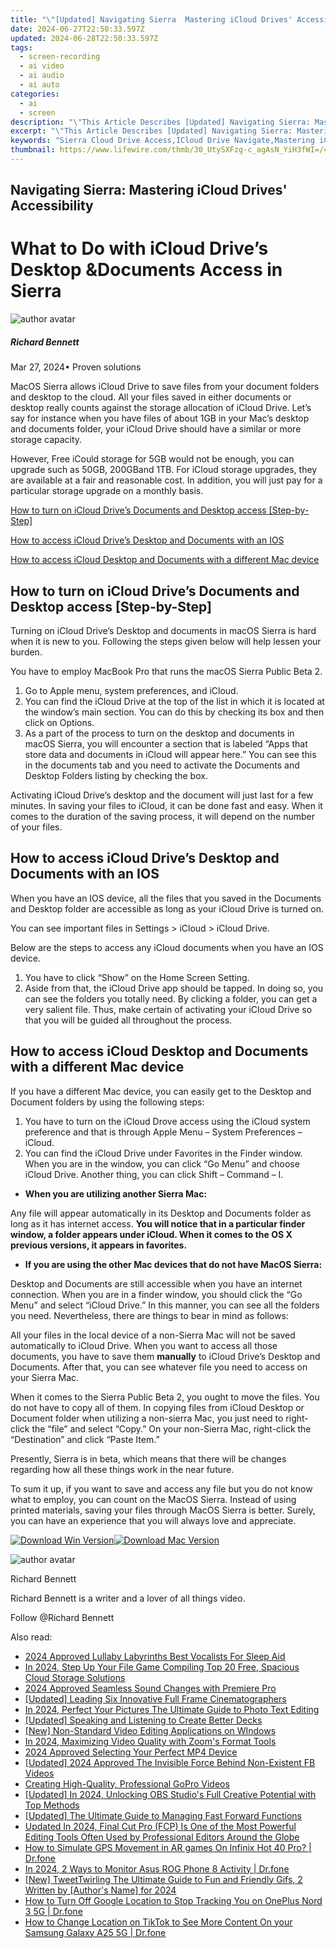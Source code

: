 ```yaml
---
title: "\"[Updated] Navigating Sierra  Mastering iCloud Drives' Accessibility\""
date: 2024-06-27T22:50:33.597Z
updated: 2024-06-28T22:50:33.597Z
tags: 
  - screen-recording
  - ai video
  - ai audio
  - ai auto
categories: 
  - ai
  - screen
description: "\"This Article Describes [Updated] Navigating Sierra: Mastering iCloud Drives' Accessibility\""
excerpt: "\"This Article Describes [Updated] Navigating Sierra: Mastering iCloud Drives' Accessibility\""
keywords: "Sierra Cloud Drive Access,ICloud Drive Navigate,Mastering iCloud Access,IDrive Sierra Guide,Accessible Sierra iCloud,Drives' Sierra Navigation,Cloud Drive Sierra Mastery"
thumbnail: https://www.lifewire.com/thmb/30_UtySXFzg-c_agAsN_YiH3fWI=/400x300/filters:no_upscale():max_bytes(150000):strip_icc()/GettyImages-1381181632-ce4d3dad6510424a90f9ae5be46c4220.jpg
---
```


## Navigating Sierra: Mastering iCloud Drives' Accessibility

# What to Do with iCloud Drive’s Desktop &Documents Access in Sierra

![author avatar](https://images.wondershare.com/filmora/article-images/richard-bennett.jpg)

##### Richard Bennett

 Mar 27, 2024• Proven solutions

MacOS Sierra allows iCloud Drive to save files from your document folders and desktop to the cloud. All your files saved in either documents or desktop really counts against the storage allocation of iCloud Drive. Let’s say for instance when you have files of about 1GB in your Mac’s desktop and documents folder, your iCloud Drive should have a similar or more storage capacity.

However, Free iCould storage for 5GB would not be enough, you can upgrade such as 50GB, 200GBand 1TB. For iCloud storage upgrades, they are available at a fair and reasonable cost. In addition, you will just pay for a particular storage upgrade on a monthly basis.

[How to turn on iCloud Drive’s Documents and Desktop access \[Step-by-Step\]](#section1)

[How to access iCloud Drive’s Desktop and Documents with an IOS](#section2)

[How to access iCloud Desktop and Documents with a different Mac device](#section3)

## How to turn on iCloud Drive’s Documents and Desktop access \[Step-by-Step\]

Turning on iCloud Drive’s Desktop and documents in macOS Sierra is hard when it is new to you. Following the steps given below will help lessen your burden.

You have to employ MacBook Pro that runs the macOS Sierra Public Beta 2.

1. Go to Apple menu, system preferences, and iCloud.
2. You can find the iCloud Drive at the top of the list in which it is located at the window’s main section. You can do this by checking its box and then click on Options.
3. As a part of the process to turn on the desktop and documents in macOS Sierra, you will encounter a section that is labeled “Apps that store data and documents in iCloud will appear here.” You can see this in the documents tab and you need to activate the Documents and Desktop Folders listing by checking the box.

Activating iCloud Drive’s desktop and the document will just last for a few minutes. In saving your files to iCloud, it can be done fast and easy. When it comes to the duration of the saving process, it will depend on the number of your files.

## How to access iCloud Drive’s Desktop and Documents with an IOS

When you have an IOS device, all the files that you saved in the Documents and Desktop folder are accessible as long as your iCloud Drive is turned on.

You can see important files in Settings > iCloud > iCloud Drive.

Below are the steps to access any iCloud documents when you have an IOS device.

1. You have to click “Show” on the Home Screen Setting.
2. Aside from that, the iCloud Drive app should be tapped. In doing so, you can see the folders you totally need. By clicking a folder, you can get a very salient file. Thus, make certain of activating your iCloud Drive so that you will be guided all throughout the process.

## How to access iCloud Desktop and Documents with a different Mac device

If you have a different Mac device, you can easily get to the Desktop and Document folders by using the following steps:

1. You have to turn on the iCloud Drove access using the iCloud system preference and that is through Apple Menu – System Preferences – iCloud.
2. You can find the iCloud Drive under Favorites in the Finder window. When you are in the window, you can click “Go Menu” and choose iCloud Drive. Another thing, you can click Shift – Command – I.

* **When you are utilizing another Sierra Mac:**

Any file will appear automatically in its Desktop and Documents folder as long as it has internet access. **You will notice that in a particular finder window, a folder appears under iCloud. When it comes to the OS X previous versions, it appears in favorites.**

* **If you are using the other Mac devices that do not have MacOS Sierra:**

Desktop and Documents are still accessible when you have an internet connection. When you are in a finder window, you should click the “Go Menu” and select “iCloud Drive.” In this manner, you can see all the folders you need. Nevertheless, there are things to bear in mind as follows:

All your files in the local device of a non-Sierra Mac will not be saved automatically to iCloud Drive. When you want to access all those documents, you have to save them **manually** to iCloud Drive’s Desktop and Documents. After that, you can see whatever file you need to access on your Sierra Mac.

When it comes to the Sierra Public Beta 2, you ought to move the files. You do not have to copy all of them. In copying files from iCloud Desktop or Document folder when utilizing a non-sierra Mac, you just need to right-click the “file” and select “Copy.” On your non-Sierra Mac, right-click the “Destination” and click “Paste Item.”

Presently, Sierra is in beta, which means that there will be changes regarding how all these things work in the near future.

To sum it up, if you want to save and access any file but you do not know what to employ, you can count on the MacOS Sierra. Instead of using printed materials, saving your files through MacOS Sierra is better. Surely, you can have an experience that you will always love and appreciate.

[![Download Win Version](https://images.wondershare.com/filmora/guide/download-btn-win.jpg)](https://tools.techidaily.com/wondershare/filmora/download/)[![Download Mac Version](https://images.wondershare.com/filmora/guide/download-btn-mac.jpg)](https://tools.techidaily.com/wondershare/filmora/download/)

![author avatar](https://images.wondershare.com/filmora/article-images/richard-bennett.jpg)

Richard Bennett

Richard Bennett is a writer and a lover of all things video.

Follow @Richard Bennett

<span class="atpl-alsoreadstyle">Also read:</span>
<div><ul>
<li><a href="https://extra-approaches.techidaily.com/2024-approved-lullaby-labyrinths-best-vocalists-for-sleep-aid/"><u>2024 Approved  Lullaby Labyrinths  Best Vocalists For Sleep Aid</u></a></li>
<li><a href="https://extra-approaches.techidaily.com/in-2024-step-up-your-file-game-compiling-top-20-free-spacious-cloud-storage-solutions/"><u>In 2024, Step Up Your File Game  Compiling Top 20 Free, Spacious Cloud Storage Solutions</u></a></li>
<li><a href="https://extra-approaches.techidaily.com/2024-approved-seamless-sound-changes-with-premiere-pro/"><u>2024 Approved  Seamless Sound Changes with Premiere Pro</u></a></li>
<li><a href="https://extra-approaches.techidaily.com/updated-leading-six-innovative-full-frame-cinematographers/"><u>[Updated] Leading Six Innovative Full Frame Cinematographers</u></a></li>
<li><a href="https://extra-approaches.techidaily.com/in-2024-perfect-your-pictures-the-ultimate-guide-to-photo-text-editing/"><u>In 2024, Perfect Your Pictures  The Ultimate Guide to Photo Text Editing</u></a></li>
<li><a href="https://extra-approaches.techidaily.com/updated-speaking-and-listening-to-create-better-decks/"><u>[Updated] Speaking and Listening to Create Better Decks</u></a></li>
<li><a href="https://extra-approaches.techidaily.com/new-non-standard-video-editing-applications-on-windows/"><u>[New] Non-Standard Video Editing Applications on WIndows</u></a></li>
<li><a href="https://extra-approaches.techidaily.com/in-2024-maximizing-video-quality-with-zooms-format-tools/"><u>In 2024, Maximizing Video Quality with Zoom's Format Tools</u></a></li>
<li><a href="https://extra-approaches.techidaily.com/2024-approved-selecting-your-perfect-mp4-device/"><u>2024 Approved  Selecting Your Perfect MP4 Device</u></a></li>
<li><a href="https://facebook-video-content.techidaily.com/updated-2024-approved-the-invisible-force-behind-non-existent-fb-videos/"><u>[Updated] 2024 Approved  The Invisible Force Behind Non-Existent FB Videos</u></a></li>
<li><a href="https://vp-tips.techidaily.com/creating-high-quality-professional-gopro-videos/"><u>Creating High-Quality, Professional GoPro Videos</u></a></li>
<li><a href="https://video-capture.techidaily.com/updated-in-2024-unlocking-obs-studios-full-creative-potential-with-top-methods/"><u>[Updated] In 2024, Unlocking OBS Studio's Full Creative Potential with Top Methods</u></a></li>
<li><a href="https://some-guidance.techidaily.com/updated-the-ultimate-guide-to-managing-fast-forward-functions/"><u>[Updated] The Ultimate Guide to Managing Fast Forward Functions</u></a></li>
<li><a href="https://ai-video-tools.techidaily.com/updated-in-2024-final-cut-pro-fcp-is-one-of-the-most-powerful-editing-tools-often-used-by-professional-editors-around-the-globe/"><u>Updated In 2024, Final Cut Pro (FCP) Is One of the Most Powerful Editing Tools Often Used by Professional Editors Around the Globe</u></a></li>
<li><a href="https://fake-location.techidaily.com/how-to-simulate-gps-movement-in-ar-games-on-infinix-hot-40-pro-drfone-by-drfone-virtual-android/"><u>How to Simulate GPS Movement in AR games On Infinix Hot 40 Pro? | Dr.fone</u></a></li>
<li><a href="https://android-location-track.techidaily.com/in-2024-2-ways-to-monitor-asus-rog-phone-8-activity-drfone-by-drfone-virtual-android/"><u>In 2024, 2 Ways to Monitor Asus ROG Phone 8 Activity | Dr.fone</u></a></li>
<li><a href="https://twitter-videos.techidaily.com/new-tweettwirling-the-ultimate-guide-to-fun-and-friendly-gifs-2-written-by-authors-name-for-2024/"><u>[New] TweetTwirling  The Ultimate Guide to Fun and Friendly Gifs, 2 Written by [Author's Name] for 2024</u></a></li>
<li><a href="https://android-location-track.techidaily.com/how-to-turn-off-google-location-to-stop-tracking-you-on-oneplus-nord-3-5g-drfone-by-drfone-virtual-android/"><u>How to Turn Off Google Location to Stop Tracking You on OnePlus Nord 3 5G | Dr.fone</u></a></li>
<li><a href="https://location-social.techidaily.com/how-to-change-location-on-tiktok-to-see-more-content-on-your-samsung-galaxy-a25-5g-drfone-by-drfone-virtual-android/"><u>How to Change Location on TikTok to See More Content On your Samsung Galaxy A25 5G | Dr.fone</u></a></li>
</ul></div>

<ins class="adsbygoogle"
      style="display:block"
      data-ad-client="ca-pub-7571918770474297"
      data-ad-slot="8358498916"
      data-ad-format="auto"
      data-full-width-responsive="true"></ins>